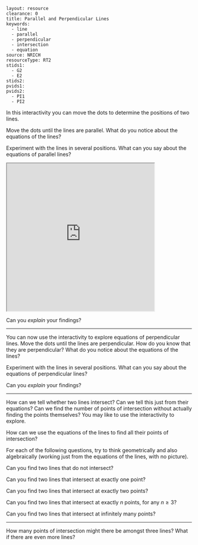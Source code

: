 ````
layout: resource
clearance: 0
title: Parallel and Perpendicular Lines
keywords:
  - line
  - parallel
  - perpendicular
  - intersection
  - equation
source: NRICH
resourceType: RT2
stids1:
  - G2
  - E2
stids2:
pvids1:
pvids2:
  - PI1
  - PI2

````

In this interactivity you can move the dots to determine the positions of two lines.

Move the dots until the lines are parallel.  What do you notice about the equations of the lines?

Experiment with the lines in several positions.  What can you say about the equations of parallel lines?

<div class="row-fluid">
<iframe src="http://nrich.maths.org/content/id/5609/lines2.swf" class="nrich-embed" style="width:400px;height:400px"></iframe>
</div>

Can you _explain_ your findings?

* * *

You can now use the interactivity to explore equations of perpendicular lines.  Move the dots until the lines are perpendicular.  How do you know that they are perpendicular?  What do you notice about the equations of the lines?

Experiment with the lines in several positions.  What can you say about the equations of perpendicular lines?

Can you _explain_ your findings?

* * *

How can we tell whether two lines intersect?  Can we tell this just from their equations?  Can we find the number of points of intersection without actually finding the points themselves?  You may like to use the interactivity to explore.

How can we use the equations of the lines to find all their points of intersection?

For each of the following questions, try to think geometrically and also algebraically (working just from the equations of the lines, with no picture).

Can you find two lines that do not intersect?

Can you find two lines that intersect at exactly one point?

Can you find two lines that intersect at exactly two points?

Can you find two lines that intersect at exactly $n$ points, for any $n \geq 3$?

Can you find two lines that intersect at infinitely many points?

* * *

How many points of intersection might there be amongst three lines?  What if there are even more lines?
